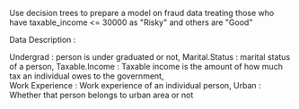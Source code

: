 Use decision trees to prepare a model on fraud data 
treating those who have taxable_income <= 30000 as "Risky" and others are "Good"

Data Description :

Undergrad : person is under graduated or not, 
Marital.Status : marital status of a person, 
Taxable.Income : Taxable income is the amount of how much tax an individual owes to the government,  
Work Experience : Work experience of an individual person, 
Urban : Whether that person belongs to urban area or not
